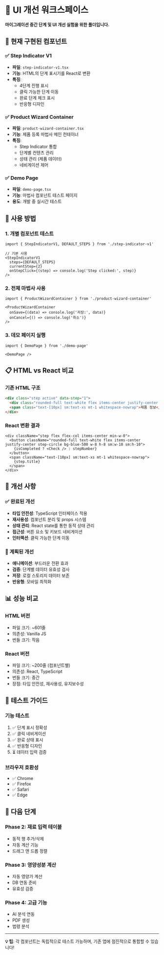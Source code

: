 # 🎨 UI 개선 워크스페이스

**마이그레이션 중간 단계 및 UI 개선 실험을 위한 폴더입니다.**

## 📁 현재 구현된 컴포넌트

### ✅ **Step Indicator V1** 
- **파일**: `step-indicator-v1.tsx`
- **기능**: HTML의 단계 표시기를 React로 변환
- **특징**: 
  - 4단계 진행 표시
  - 클릭 가능한 단계 이동
  - 완료 단계 체크 표시
  - 반응형 디자인

### ✅ **Product Wizard Container**
- **파일**: `product-wizard-container.tsx`
- **기능**: 제품 등록 마법사 메인 컨테이너
- **특징**:
  - Step Indicator 통합
  - 단계별 컨텐츠 관리
  - 상태 관리 (제품 데이터)
  - 네비게이션 제어

### ✅ **Demo Page**
- **파일**: `demo-page.tsx`
- **기능**: 마법사 컴포넌트 테스트 페이지
- **용도**: 개발 중 실시간 테스트

## 🚀 **사용 방법**

### 1. 개별 컴포넌트 테스트
```tsx
import { StepIndicatorV1, DEFAULT_STEPS } from './step-indicator-v1'

// 기본 사용
<StepIndicatorV1
  steps={DEFAULT_STEPS}
  currentStep={2}
  onStepClick={(step) => console.log('Step clicked:', step)}
/>
```

### 2. 전체 마법사 사용
```tsx
import { ProductWizardContainer } from './product-wizard-container'

<ProductWizardContainer
  onSave={(data) => console.log('저장:', data)}
  onCancel={() => console.log('취소')}
/>
```

### 3. 데모 페이지 실행
```tsx
import { DemoPage } from './demo-page'

<DemoPage />
```

## 📋 **HTML vs React 비교**

### **기존 HTML 구조**
```html
<div class="step active" data-step="1">
  <div class="rounded-full text-white flex items-center justify-center step-circle bg-blue-500 w-8 h-8 sm:w-10 sm:h-10">1</div>
  <span class="text-[10px] sm:text-xs mt-1 whitespace-nowrap">제품 정보</span>
</div>
```

### **React 변환 결과**
```tsx
<div className="step flex flex-col items-center min-w-0">
  <button className="rounded-full text-white flex items-center justify-center step-circle bg-blue-500 w-8 h-8 sm:w-10 sm:h-10">
    {isCompleted ? <Check /> : stepNumber}
  </button>
  <span className="text-[10px] sm:text-xs mt-1 whitespace-nowrap">
    {step.title}
  </span>
</div>
```

## 🎯 **개선 사항**

### ✅ **완료된 개선**
- **타입 안전성**: TypeScript 인터페이스 적용
- **재사용성**: 컴포넌트 분리 및 props 시스템
- **상태 관리**: React state를 통한 동적 상태 관리
- **접근성**: 버튼 요소 및 키보드 네비게이션
- **인터랙션**: 클릭 가능한 단계 이동

### 🔄 **계획된 개선**
- **애니메이션**: 부드러운 전환 효과
- **검증**: 단계별 데이터 유효성 검사
- **저장**: 로컬 스토리지 데이터 보존
- **반응형**: 모바일 최적화

## 📊 **성능 비교**

### **HTML 버전**
- 파일 크기: ~601줄
- 의존성: Vanilla JS
- 번들 크기: 작음

### **React 버전**
- 파일 크기: ~200줄 (컴포넌트별)
- 의존성: React, TypeScript
- 번들 크기: 중간
- 장점: 타입 안전성, 재사용성, 유지보수성

## 🧪 **테스트 가이드**

### **기능 테스트**
1. ✅ 단계 표시 정확성
2. ✅ 클릭 네비게이션
3. ✅ 완료 상태 표시
4. ✅ 반응형 디자인
5. ⏳ 데이터 입력 검증

### **브라우저 호환성**
- ✅ Chrome
- ✅ Firefox
- ✅ Safari
- ✅ Edge

## 📝 **다음 단계**

### **Phase 2: 재료 입력 테이블**
- 동적 행 추가/삭제
- 자동 계산 기능
- 드래그 앤 드롭 정렬

### **Phase 3: 영양성분 계산**
- 자동 영양가 계산
- DB 연동 준비
- 유효성 검증

### **Phase 4: 고급 기능**
- AI 분석 연동
- PDF 생성
- 법령 분석

---

**💡 팁**: 각 컴포넌트는 독립적으로 테스트 가능하며, 기존 앱에 점진적으로 통합할 수 있습니다!